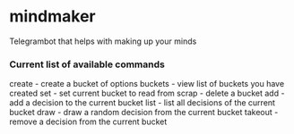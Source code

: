 # mindmaker

Telegrambot that helps with making up your minds

### Current list of available commands

create - create a bucket of options
buckets - view list of buckets you have created
set - set current bucket to read from
scrap - delete a bucket
add - add a decision to the current bucket
list - list all decisions of the current bucket
draw - draw a random decision from the current bucket
takeout - remove a decision from the current bucket

